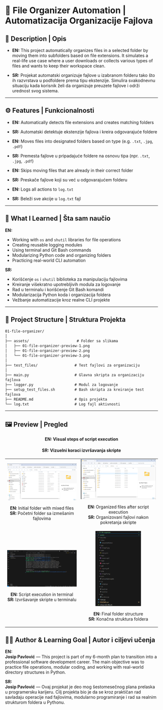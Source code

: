# 📁 File Organizer Automation | Automatizacija Organizacije Fajlova

## 📌 Description | Opis

- **EN:** This project automatically organizes files in a selected folder by moving them into subfolders based on file extensions. It simulates a real-life use case where a user downloads or collects various types of files and wants to keep their workspace clean.

- **SR:** Projekat automatski organizuje fajlove u izabranom folderu tako što ih razvrstava u podfoldere prema tipu ekstenzije. Simulira svakodnevnu situaciju kada korisnik želi da organizuje preuzete fajlove i održi urednost svog sistema.

---

## ⚙️ Features | Funkcionalnosti

- **EN:** Automatically detects file extensions and creates matching folders

- **SR:** Automatski detektuje ekstenzije fajlova i kreira odgovarajuće foldere

- **EN:** Moves files into designated folders based on type (e.g. `.txt`, `.jpg`, `.pdf`)

- **SR:** Premesta fajlove u pripadajuće foldere na osnovu tipa (npr. `.txt`, `.jpg`, `.pdf`)

- **EN:** Skips moving files that are already in their correct folder

- **SR:** Preskače fajlove koji su već u odgovarajućem folderu

- **EN:** Logs all actions to `log.txt`

- **SR:** Beleži sve akcije u `log.txt` fajl

---

## 🧠 What I Learned | Šta sam naučio

**EN:**

- Working with `os` and `shutil` libraries for file operations
- Creating reusable logging modules
- Using terminal and Git Bash commands
- Modularizing Python code and organizing folders
- Practicing real-world CLI automation

**SR:**

- Korišćenje `os` i `shutil` biblioteka za manipulaciju fajlovima
- Kreiranje višekratno upotrebljivih modula za logovanje
- Rad u terminalu i korišćenje Git Bash komandi
- Modularizacija Python koda i organizacija foldera
- Vežbanje automatizacije kroz realne CLI projekte

---

## 📂 Project Structure | Struktura Projekta

```
01-file-organizer/
│
├── assets/                      # Folder sa slikama
│   ├── 01-file-organizer-preview-1.png
│   ├── 01-file-organizer-preview-2.png
│   └── 01-file-organizer-preview-3.png
│
├── test_files/                 # Test fajlovi za organizaciju
│
├── main.py                     # Glavna skripta za organizaciju fajlova
├── logger.py                   # Modul za logovanje
├── setup_test_files.sh         # Bash skripta za kreiranje test fajlova
├── README.md                   # Opis projekta
└── log.txt                     # Log fajl aktivnosti
```

---

## 🖼️ Preview | Pregled

<h4 align="center"><strong>EN:</strong> Visual steps of script execution</h4>  
<h4 align="center"><strong>SR:</strong> Vizuelni koraci izvršavanja skripte</h4>
<div align="center">
  <table>
    <tr>
      <td align="center">
        <img src="assets/01-file-organizer-preview-2.png" width="300"/>
        <p><strong>EN:</strong> Initial folder with mixed files<br/><strong>SR:</strong> Početni folder sa izmešanim fajlovima</p>
      </td>
      <td align="center">
        <img src="assets/01-file-organizer-preview-4.png" width="300"/>
        <p><strong>EN:</strong> Organized files after script execution<br/><strong>SR:</strong> Organizovani fajlovi nakon pokretanja skripte</p>
      </td>
    </tr>
    <tr>
      <td align="center">
        <img src="assets/01-file-organizer-preview-3.png" width="300"/>
        <p><strong>EN:</strong> Script execution in terminal<br/><strong>SR:</strong> Izvršavanje skripte u terminalu</p>
      </td>
      <td align="center">
        <img src="assets/01-file-organizer-preview-1.png" width="150"/>
        <p><strong>EN:</strong> Final folder structure<br/><strong>SR:</strong> Konačna struktura foldera</p>
      </td>
    </tr>
  </table>
</div>


## 🧑‍💻 Author & Learning Goal | Autor i ciljevi učenja

**EN:**  
**Josip Pavlović** — This project is part of my 6-month plan to transition into a professional software development career. The main objective was to practice file operations, modular coding, and working with real-world directory structures in Python.

**SR:**  
**Josip Pavlović** — Ovaj projekat je deo mog šestomesečnog plana prelaska u programersku karijeru. Cilj projekta bio je da se kroz praktičan rad savladaju operacije nad fajlovima, modularno programiranje i rad sa realnim strukturom foldera u Pythonu.
